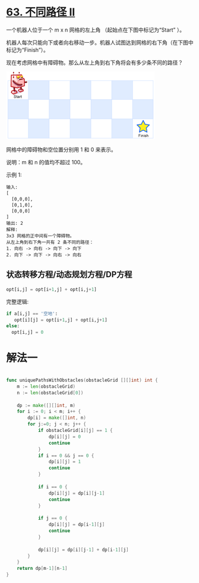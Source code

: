 # [63. 不同路径 II](https://leetcode-cn.com/problems/unique-paths-ii/)


一个机器人位于一个 m x n 网格的左上角 （起始点在下图中标记为“Start” ）。

机器人每次只能向下或者向右移动一步。机器人试图达到网格的右下角（在下图中标记为“Finish”）。

现在考虑网格中有障碍物。那么从左上角到右下角将会有多少条不同的路径？

![](./63/robot_maze.png)

网格中的障碍物和空位置分别用 1 和 0 来表示。

说明：m 和 n 的值均不超过 100。

示例 1:

```
输入:
[
  [0,0,0],
  [0,1,0],
  [0,0,0]
]
输出: 2
解释:
3x3 网格的正中间有一个障碍物。
从左上角到右下角一共有 2 条不同的路径：
1. 向右 -> 向右 -> 向下 -> 向下
2. 向下 -> 向下 -> 向右 -> 向右
```

## 状态转移方程/动态规划方程/DP方程

```python
opt[i,j] = opt[i+1,j] + opt[i,j+1]
```

完整逻辑:

```python
if a[i,j] == '空地':
   opt[i][j] = opt[i+1,j] + opt[i,j+1]
else:
  opt[i,j] = 0
```

# 解法一

```Java

```

```go
func uniquePathsWithObstacles(obstacleGrid [][]int) int {
    m := len(obstacleGrid)
    n := len(obstacleGrid[0])

    dp := make([][]int, m)
    for i := 0; i < m; i++ {
        dp[i] = make([]int, n)
        for j:=0; j < n; j++ {
            if obstacleGrid[i][j] == 1 {
                dp[i][j] = 0
                continue
            }
            if i == 0 && j == 0 {
				dp[i][j] = 1
                continue
            }

            if i == 0 {
                dp[i][j] = dp[i][j-1]
                continue
            }

            if j == 0 {
                dp[i][j] = dp[i-1][j]
                continue
            }

            dp[i][j] = dp[i][j-1] + dp[i-1][j]
        }
    }
    return dp[m-1][n-1]
}
```